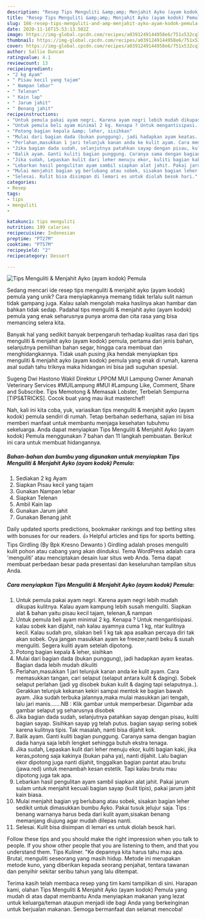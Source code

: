 ```yaml
---
description: "Resep Tips Menguliti &amp;amp; Menjahit Ayko (ayam kodok) Pemula yang Sempurna"
title: "Resep Tips Menguliti &amp;amp; Menjahit Ayko (ayam kodok) Pemula yang Sempurna"
slug: 166-resep-tips-menguliti-and-amp-menjahit-ayko-ayam-kodok-pemula-yang-sempurna
date: 2020-11-16T15:53:13.502Z
image: https://img-global.cpcdn.com/recipes/a0391249144958e6/751x532cq70/tips-menguliti-menjahit-ayko-ayam-kodok-pemula-foto-resep-utama.jpg
thumbnail: https://img-global.cpcdn.com/recipes/a0391249144958e6/751x532cq70/tips-menguliti-menjahit-ayko-ayam-kodok-pemula-foto-resep-utama.jpg
cover: https://img-global.cpcdn.com/recipes/a0391249144958e6/751x532cq70/tips-menguliti-menjahit-ayko-ayam-kodok-pemula-foto-resep-utama.jpg
author: Sallie Duncan
ratingvalue: 4.1
reviewcount: 13
recipeingredient:
- "2 kg Ayam"
- " Pisau kecil yang tajam"
- " Nampan lebar"
- " Telenan"
- " Kain lap"
- " Jarum jahit"
- " Benang jahit"
recipeinstructions:
- "Untuk pemula pakai ayam negri. Karena ayam negri lebih mudah dikupas kulitnya. Kalau ayam kampung lebih susah menguliti. Siapkan alat &amp; bahan yaitu pisau kecil tajam, telenan,&amp; nampan"
- "Untuk pemula beli ayam minimal 2 kg. Kenapa ? Untuk mengantisipasi. kalau sobek kan dijahit, nah kalau ayamnya cuma 1 kg, ntar kulitnya kecil. Kalau sudah pro, silakan beli 1 kg tak apa asalkan percaya diri tak akan sobek. Oya jangan masukkan ayam ke freezer,nanti beku &amp; susah menguliti. Segera kuliti ayam setelah dipotong."
- "Potong bagian kepala &amp; leher, sisihkan"
- "Mulai dari bagian dada (bukan punggung), jadi hadapkan ayam keatas. Bagian dada lebih mudah dikuliti"
- "Perlahan,masukkan 1 jari telunjuk kanan anda ke kulit ayam. Cara memasukkan tangan, cari selaput (selaput antara kulit &amp; daging). Sobek selaput perlahan (jadi yg disobek bukan kulit &amp; daging tapi selaputnya..). Gerakkan telunjuk kekanan kekiri sampai mentok ke bagian bawah ayam. Jika sudah terbuka jalannya,maka mulai masukkan jari tengah, lalu jari manis.......NB : Klik gambar untuk memperbesar. Digambar ada gambar selaput yg seharusnya disobek"
- "Jika bagian dada sudah, selanjutnya patahkan sayap dengan pisau, kuliti bagian sayap. Sisihkan sayap yg telah putus. bagian sayap sering sobek karena kulitnya tipis. Tak masalah, nanti bisa dijahit kok."
- "Balik ayam. Ganti kuliti bagian punggung. Caranya sama dengan bagian dada hanya saja lebih lengket sehingga butuh ekstra tenaga."
- "Jika sudah, Lepaskan kulit dari leher menuju ekor, kuliti bagian kaki, jika keras,potong saja kakinya (bukan paha ya), nanti dijahit. Lalu bagian ekor dipotong juga nanti dijahit, tinggalkan bagian pantat atau brutu (jawa.red) untuk menambah kesan estetik. Tapi kalau brutu mau dipotong juga tak apa."
- "Lebarkan hasil pengulitan ayam sambil siapkan alat jahit. Pakai jarum sulam untuk menjahit kecuali bagian sayap (kulit tipis), pakai jarum jahit kain biasa."
- "Mulai menjahit bagian yg berlubang atau sobek, sisakan bagian leher sedikit untuk dimasukkan bumbu Ayko. Pakai tusuk jelujur saja. Tips : benang warnanya harus beda dari kulit ayam,sisakan benang memanjang diujung agar mudah dilepas nanti."
- "Selesai. Kulit bisa disimpan di lemari es untuk diolah besok hari."
categories:
- Resep
tags:
- tips
- menguliti
- 

katakunci: tips menguliti  
nutrition: 199 calories
recipecuisine: Indonesian
preptime: "PT27M"
cooktime: "PT57M"
recipeyield: "2"
recipecategory: Dessert

---
```



![Tips Menguliti &amp; Menjahit Ayko (ayam kodok) Pemula](https://img-global.cpcdn.com/recipes/a0391249144958e6/751x532cq70/tips-menguliti-menjahit-ayko-ayam-kodok-pemula-foto-resep-utama.jpg)

Sedang mencari ide resep tips menguliti &amp; menjahit ayko (ayam kodok) pemula yang unik? Cara menyiapkannya memang tidak terlalu sulit namun tidak gampang juga. Kalau salah mengolah maka hasilnya akan hambar dan bahkan tidak sedap. Padahal tips menguliti &amp; menjahit ayko (ayam kodok) pemula yang enak seharusnya punya aroma dan cita rasa yang bisa memancing selera kita.

Banyak hal yang sedikit banyak berpengaruh terhadap kualitas rasa dari tips menguliti &amp; menjahit ayko (ayam kodok) pemula, pertama dari jenis bahan, selanjutnya pemilihan bahan segar, hingga cara membuat dan menghidangkannya. Tidak usah pusing jika hendak menyiapkan tips menguliti &amp; menjahit ayko (ayam kodok) pemula yang enak di rumah, karena asal sudah tahu triknya maka hidangan ini bisa jadi suguhan spesial.

Sugeng Dwi Hastono Wakil Direktur LPPOM MUI Lampung Owner Amanah Veterinary Services #MUILampung #MUI #Lampung Like, Comment, Share and Subscribe. Tips Memotong &amp; Memasak Lobster, Terbelah Sempurna [TIPS&amp;TRICKS]. Cocok buat yang mau ikut masterchef!


Nah, kali ini kita coba, yuk, variasikan tips menguliti &amp; menjahit ayko (ayam kodok) pemula sendiri di rumah. Tetap berbahan sederhana, sajian ini bisa memberi manfaat untuk membantu menjaga kesehatan tubuhmu sekeluarga. Anda dapat menyiapkan Tips Menguliti &amp; Menjahit Ayko (ayam kodok) Pemula menggunakan 7 bahan dan 11 langkah pembuatan. Berikut ini cara untuk membuat hidangannya.

<!--inarticleads1-->

##### Bahan-bahan dan bumbu yang digunakan untuk menyiapkan Tips Menguliti &amp; Menjahit Ayko (ayam kodok) Pemula:

1. Sediakan 2 kg Ayam
1. Siapkan  Pisau kecil yang tajam
1. Gunakan  Nampan lebar
1. Siapkan  Telenan
1. Ambil  Kain lap
1. Gunakan  Jarum jahit
1. Gunakan  Benang jahit


Daily updated sports predictions, bookmaker rankings and top betting sites with bonuses for our readers. 👍 Helpful articles and tips for sports betting. Tips Girdling (By Bpk Kresno Dewanto ) Girdling adalah proses menguliti kulit pohon atau cabang yang akan diinduksi. Tema WordPress adalah cara &#39;menguliti&#39; atau menciptakan desain luar situs web Anda. Tema dapat membuat perbedaan besar pada presentasi dan keseluruhan tampilan situs Anda. 

<!--inarticleads2-->

##### Cara menyiapkan Tips Menguliti &amp; Menjahit Ayko (ayam kodok) Pemula:

1. Untuk pemula pakai ayam negri. Karena ayam negri lebih mudah dikupas kulitnya. Kalau ayam kampung lebih susah menguliti. Siapkan alat &amp; bahan yaitu pisau kecil tajam, telenan,&amp; nampan
1. Untuk pemula beli ayam minimal 2 kg. Kenapa ? Untuk mengantisipasi. kalau sobek kan dijahit, nah kalau ayamnya cuma 1 kg, ntar kulitnya kecil. Kalau sudah pro, silakan beli 1 kg tak apa asalkan percaya diri tak akan sobek. Oya jangan masukkan ayam ke freezer,nanti beku &amp; susah menguliti. Segera kuliti ayam setelah dipotong.
1. Potong bagian kepala &amp; leher, sisihkan
1. Mulai dari bagian dada (bukan punggung), jadi hadapkan ayam keatas. Bagian dada lebih mudah dikuliti
1. Perlahan,masukkan 1 jari telunjuk kanan anda ke kulit ayam. Cara memasukkan tangan, cari selaput (selaput antara kulit &amp; daging). Sobek selaput perlahan (jadi yg disobek bukan kulit &amp; daging tapi selaputnya..). Gerakkan telunjuk kekanan kekiri sampai mentok ke bagian bawah ayam. Jika sudah terbuka jalannya,maka mulai masukkan jari tengah, lalu jari manis.......NB : Klik gambar untuk memperbesar. Digambar ada gambar selaput yg seharusnya disobek
1. Jika bagian dada sudah, selanjutnya patahkan sayap dengan pisau, kuliti bagian sayap. Sisihkan sayap yg telah putus. bagian sayap sering sobek karena kulitnya tipis. Tak masalah, nanti bisa dijahit kok.
1. Balik ayam. Ganti kuliti bagian punggung. Caranya sama dengan bagian dada hanya saja lebih lengket sehingga butuh ekstra tenaga.
1. Jika sudah, Lepaskan kulit dari leher menuju ekor, kuliti bagian kaki, jika keras,potong saja kakinya (bukan paha ya), nanti dijahit. Lalu bagian ekor dipotong juga nanti dijahit, tinggalkan bagian pantat atau brutu (jawa.red) untuk menambah kesan estetik. Tapi kalau brutu mau dipotong juga tak apa.
1. Lebarkan hasil pengulitan ayam sambil siapkan alat jahit. Pakai jarum sulam untuk menjahit kecuali bagian sayap (kulit tipis), pakai jarum jahit kain biasa.
1. Mulai menjahit bagian yg berlubang atau sobek, sisakan bagian leher sedikit untuk dimasukkan bumbu Ayko. Pakai tusuk jelujur saja. Tips : benang warnanya harus beda dari kulit ayam,sisakan benang memanjang diujung agar mudah dilepas nanti.
1. Selesai. Kulit bisa disimpan di lemari es untuk diolah besok hari.


Follow these tips and you should make the right impression when you talk to people. If you show other people that you are listening to them, and that you understand them. Tips Kuliner. &#34;Ke depannya kita harus tahu mau apa. Brutal, menguliti seseorang yang masih hidup. Metode ini merupakan metode kuno, yang diberikan kepada seorang penjahat, tentara tawanan dan penyihir sekitar seribu tahun yang lalu ditempat. 

Terima kasih telah membaca resep yang tim kami tampilkan di sini. Harapan kami, olahan Tips Menguliti &amp; Menjahit Ayko (ayam kodok) Pemula yang mudah di atas dapat membantu Anda menyiapkan makanan yang lezat untuk keluarga/teman ataupun menjadi ide bagi Anda yang berkeinginan untuk berjualan makanan. Semoga bermanfaat dan selamat mencoba!
